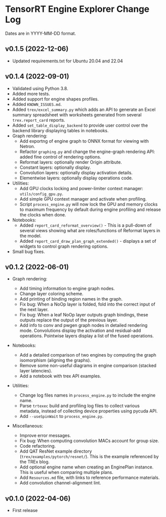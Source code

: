# TensorRT Engine Explorer Change Log

Dates are in YYYY-MM-DD format.

## v0.1.5 (2022-12-06)
- Updated requirements.txt for Ubuntu 20.04 and 22.04

## v0.1.4 (2022-09-01)
- Validated using Python 3.8.
- Added more tests.
- Added support for engine shapes profiles.
- Added `KNOWN_ISSUES.md`.
- Added `trex/excel_summary.py` which adds an API to generate an Excel summary spreadsheet with worksheets generated from several `trex.report_card` reports.
- Added `set_table_display_backend` to provide user control over the backend library displaying tables in notebooks.
- Graph rendering:
  - Add exportng of engine graph to ONNX format for viewing with Netron.
  - Refactor `graphing.py` and change the engine-graph rendering API: added fine control of rendering options.
  - Reformat layers: optionally render Origin attribute.
  - Constant layers: optionally display.
  - Convolution layers: optionally display activation details.
  - Elementwise layers: optionally display operations code.
- Utilities:
  - Add GPU clocks locking and power-limiter context manager: `utils/config_gpu.py`.
  - Add simple GPU context manager and activate when profiling.
  - Script `process_engine.py` will now lock the GPU and memory clocks to maximum frequency by default during engine profiling and release the clocks when done.
- Notebooks:
  - Added `report_card_reformat_overview()` - This is a pull-down of several views showing what are roles/functions of Reformat layers in the model.
  - Added `report_card_draw_plan_graph_extended()` - displays a set of widgets to control graph rendering options.
- Small bug fixes.

## v0.1.2 (2022-06-01)
- Graph rendering:
  - Add timing information to engine graph nodes.
  - Change layer coloring scheme.
  - Add printing of binding region names in the graph.
  - Fix bug: When a NoOp layer is folded, fold into the correct input of the next layer.
  - Fix bug: When a leaf NoOp layer outputs graph bindings, these outputs replace the output of the previous layer.
  - Add info to conv and pwgen graph nodes in detailed rendering mode. Convolutions display the activation and residual-add operations. Pointwise layers display a list of the fused operations.

- Notebooks:
  - Add a detailed comparison of two engines by computing the graph isomorphism (aligning the graphs).
  - Remove some non-useful diagrams in engine comparison (stacked layer latencies).
  - Add a notebook with trex API examples.

- Utilities:
  - Change log files names in `process_engine.py` to include the engine name.
  - Parse `trtexec` build and profiling log files to collect various metadata, instead of collecting device properties using pycuda API.
  - Add `--useSpinWait` to `process_engine.py`.

- Miscellaneous:
  - Improve error messages.
  - Fix bug: When computing convolution MACs account for group size.
  - Code refactoring.
  - Add QAT ResNet example directory (`trex/examples/pytorch/resnet/`). This is the example referenced by the TREx blog.
  - Add optional engine name when creating an EnginePlan instance. This is useful when comparing multiple plans.
  - Add `Resources.md` file, with links to reference performance materials.
  - Add convolution channel-alignment lint.
## v0.1.0 (2022-04-06)
- First release
